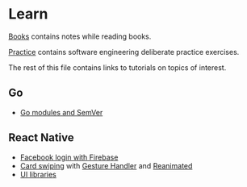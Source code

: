 # Learn

[Books](books) contains
notes while reading books.

[Practice](practice) contains
software engineering deliberate practice exercises.

The rest of this file contains
links to tutorials on topics of interest.

## Go

* [Go modules and SemVer][mod]

[mod]: https://www.youtube.com/watch?v=aeF3l-zmPsY

## React Native

* [Facebook login with Firebase][fire]
* [Card swiping][swipe] with [Gesture Handler][gest] and [Reanimated][reanim]
* [UI libraries][uilib]

[fire]: https://medium.com/datadriveninvestor/facebook-login-with-react-native-expo-firebase-and-typescript-56df4ed6099a
[swipe]: https://www.youtube.com/watch?v=vAtf1fENGDA&feature=youtu.be
[gest]: https://github.com/kmagiera/react-native-gesture-handler
[reanim]: https://github.com/kmagiera/react-native-reanimated
[uilib]: https://instabug.com/blog/react-native-ui-libraries/
